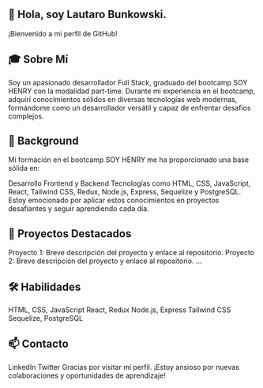 ## 👋 Hola, soy Lautaro Bunkowski.
¡Bienvenido a mi perfil de GitHub!

## 🎓 Sobre Mí
Soy un apasionado desarrollador Full Stack, graduado del bootcamp SOY HENRY con la modalidad part-time. Durante mi experiencia en el bootcamp, adquirí conocimientos sólidos en diversas tecnologías web modernas, formándome como un desarrollador versátil y capaz de enfrentar desafíos complejos.

## 🚀 Background
Mi formación en el bootcamp SOY HENRY me ha proporcionado una base sólida en:

Desarrollo Frontend y Backend
Tecnologías como HTML, CSS, JavaScript, React, Tailwind CSS, Redux, Node.js, Express, Sequelize y PostgreSQL.
Estoy emocionado por aplicar estos conocimientos en proyectos desafiantes y seguir aprendiendo cada día.

## 🌟 Proyectos Destacados
Proyecto 1: Breve descripción del proyecto y enlace al repositorio.
Proyecto 2: Breve descripción del proyecto y enlace al repositorio.
...
## 🛠️ Habilidades
HTML, CSS, JavaScript
React, Redux
Node.js, Express
Tailwind CSS
Sequelize, PostgreSQL

## 📫 Contacto
LinkedIn
Twitter
Gracias por visitar mi perfil. ¡Estoy ansioso por nuevas colaboraciones y oportunidades de aprendizaje!

<!--
**lautarobunkowski/lautarobunkowski** is a ✨ _special_ ✨ repository because its `README.md` (this file) appears on your GitHub profile.

Here are some ideas to get you started:

- 🔭 I’m currently working on ...
- 🌱 I’m currently learning ...
- 👯 I’m looking to collaborate on ...
- 🤔 I’m looking for help with ...
- 💬 Ask me about ...
- 📫 How to reach me: ...
- 😄 Pronouns: ...
- ⚡ Fun fact: ...
-->
